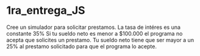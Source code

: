 # 1ra_entrega_JS

Cree un simulador para solicitar prestamos.
La tasa de intéres es una constante 35%
Si tu sueldo neto es menor a $100.000 el programa no acepta que solicites un prestamo.
Tu sueldo neto tiene que ser mayor a un 25% al prestamo solicitado para que el programa lo acepte.


